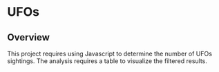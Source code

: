 # UFOs

## Overview ##

This project requires using Javascript to determine the number of UFOs sightings. The analysis requires a table to visualize the filtered results.


